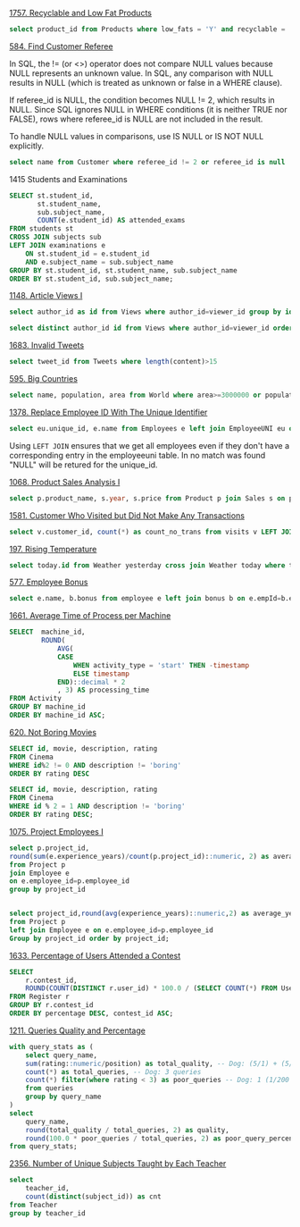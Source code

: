 [1757. Recyclable and Low Fat Products](https://leetcode.com/problems/recyclable-and-low-fat-products/)

```sql
select product_id from Products where low_fats = 'Y' and recyclable = 'Y'
```

[584. Find Customer Referee](https://leetcode.com/problems/find-customer-referee/description/)

In SQL, the != (or <>) operator does not compare NULL values because NULL represents an unknown value. In SQL, any comparison with NULL results in NULL (which is treated as unknown or false in a WHERE clause).

If referee_id is NULL, the condition becomes NULL != 2, which results in NULL.
Since SQL ignores NULL in WHERE conditions (it is neither TRUE nor FALSE), rows where referee_id is NULL are not included in the result.

To handle NULL values in comparisons, use IS NULL or IS NOT NULL explicitly.

```sql
select name from Customer where referee_id != 2 or referee_id is null
```

1415 Students and Examinations

```sql
SELECT st.student_id,
       st.student_name,
       sub.subject_name,
       COUNT(e.student_id) AS attended_exams
FROM students st
CROSS JOIN subjects sub
LEFT JOIN examinations e
    ON st.student_id = e.student_id
    AND e.subject_name = sub.subject_name
GROUP BY st.student_id, st.student_name, sub.subject_name
ORDER BY st.student_id, sub.subject_name;
```

[1148. Article Views I](https://leetcode.com/problems/article-views-i/)

<!-- +---------------+---------+
| Column Name   | Type    |
+---------------+---------+
| article_id    | int     |
| author_id     | int     |
| viewer_id     | int     |
| view_date     | date    |
+---------------+---------+
There is no primary key (column with unique values) for this table, the table may have duplicate rows.
Each row of this table indicates that some viewer viewed an article (written by some author) on some date. 

Note that equal author_id and viewer_id indicate the same person.

Write a solution to find all the authors that viewed at least one of their own articles.

Return the result table sorted by id in ascending order.

The result format is in the following example.

Input: 
Views table:
+------------+-----------+-----------+------------+
| article_id | author_id | viewer_id | view_date  |
+------------+-----------+-----------+------------+
| 1          | 3         | 5         | 2019-08-01 |
| 1          | 3         | 6         | 2019-08-02 |
| 2          | 7         | 7         | 2019-08-01 |
| 2          | 7         | 6         | 2019-08-02 |
| 4          | 7         | 1         | 2019-07-22 |
| 3          | 4         | 4         | 2019-07-21 |
| 3          | 4         | 4         | 2019-07-21 |
+------------+-----------+-----------+------------+
Output: 
+------+
| id   |
+------+
| 4    |
| 7    |
+------+
-->

```sql
select author_id as id from Views where author_id=viewer_id group by id order by id

select distinct author_id id from Views where author_id=viewer_id order by author_id
```

[1683. Invalid Tweets](https://leetcode.com/problems/invalid-tweets/)

```sql
select tweet_id from Tweets where length(content)>15
```

[595. Big Countries](https://leetcode.com/problems/big-countries/)
```sql
select name, population, area from World where area>=3000000 or population>=25000000
```

[1378. Replace Employee ID With The Unique Identifier](https://leetcode.com/problems/replace-employee-id-with-the-unique-identifier/)
```sql
select eu.unique_id, e.name from Employees e left join EmployeeUNI eu on eu.id=e.id 
```
<!-- Table: Employees

+---------------+---------+
| Column Name   | Type    |
+---------------+---------+
| id            | int     |
| name          | varchar |
+---------------+---------+

Table: EmployeeUNI

+---------------+---------+
| Column Name   | Type    |
+---------------+---------+
| id            | int     |
| unique_id     | int     |
+---------------+---------+ 

Input: 
Employees table:
+----+----------+
| id | name     |
+----+----------+
| 1  | Alice    |
| 7  | Bob      |
| 11 | Meir     |
| 90 | Winston  |
| 3  | Jonathan |
+----+----------+
EmployeeUNI table:
+----+-----------+
| id | unique_id |
+----+-----------+
| 3  | 1         |
| 11 | 2         |
| 90 | 3         |
+----+-----------+
Output: 
+-----------+----------+
| unique_id | name     |
+-----------+----------+
| null      | Alice    |
| null      | Bob      |
| 2         | Meir     |
| 3         | Winston  |
| 1         | Jonathan |
+-----------+----------+ -->
Using <code>LEFT JOIN</code> ensures that we get all employees even if they don't have a corresponding entry in the employeeuni table. In no match was found "NULL" will be retured for the unique_id.

[1068. Product Sales Analysis I](https://leetcode.com/problems/product-sales-analysis-i/)

```sql
select p.product_name, s.year, s.price from Product p join Sales s on p.product_id=s.product_id order by s.year 
```

[1581. Customer Who Visited but Did Not Make Any Transactions](https://leetcode.com/problems/customer-who-visited-but-did-not-make-any-transactions/)
```sql
select v.customer_id, count(*) as count_no_trans from visits v LEFT JOIN transactions t on v.visit_id=t.visit_id where t.transaction_id is null group by v.customer_id
```

[197. Rising Temperature](https://leetcode.com/problems/rising-temperature/)
```sql
select today.id from Weather yesterday cross join Weather today where today.recorddate - yesterday.recorddate = 1 and today.temperature > yesterday.temperature 
```

[577. Employee Bonus](https://leetcode.com/problems/employee-bonus/)
```sql
select e.name, b.bonus from employee e left join bonus b on e.empId=b.empId where bonus < 1000 or bonus is null
```

[1661. Average Time of Process per Machine](https://leetcode.com/problems/average-time-of-process-per-machine/)
```sql
SELECT  machine_id,
        ROUND(
            AVG(
            CASE 
                WHEN activity_type = 'start' THEN -timestamp 
                ELSE timestamp
            END)::decimal * 2
            , 3) AS processing_time
FROM Activity
GROUP BY machine_id
ORDER BY machine_id ASC;
```

<!-- This query is more concise and might execute faster because it avoids a self-join and processes the data in a single pass.
It uses a CASE statement within an aggregate function (AVG) to compute the average processing time directly. 

Transforming start and end Timestamps in One Step:
    CASE WHEN activity_type = 'start' THEN -timestamp ELSE timestamp END
    This inverts start timestamps by making them negative while keeping end timestamps positive.

Summing Over Each machine_id and Averaging
    Since each (machine_id, process_id) pair has exactly one start and one end, summing them within AVG() results in:
    AVG(end−start)
    AVG(end−start)
    Multiplying by 2 compensates for the effect of averaging over two rows per process (one start and one end).

Using ROUND(..., 3) with Explicit Casting
    ::decimal * 2 ensures correct rounding behavior in PostgreSQL.

-->

[620. Not Boring Movies](https://leetcode.com/problems/not-boring-movies/description/)
```sql
SELECT id, movie, description, rating
FROM Cinema
WHERE id%2 != 0 AND description != 'boring'
ORDER BY rating DESC

SELECT id, movie, description, rating
FROM Cinema
WHERE id % 2 = 1 AND description != 'boring'
ORDER BY rating DESC;
```

[1075. Project Employees I](https://leetcode.com/problems/project-employees-i/description/)
```sql
select p.project_id,
round(sum(e.experience_years)/count(p.project_id)::numeric, 2) as average_years
from Project p
join Employee e
on e.employee_id=p.employee_id
group by project_id


select project_id,round(avg(experience_years)::numeric,2) as average_years
from Project p
left join Employee e on e.employee_id=p.employee_id
Group by project_id order by project_id;
```

[1633. Percentage of Users Attended a Contest](https://leetcode.com/problems/percentage-of-users-attended-a-contest/description/)
```sql
SELECT 
    r.contest_id, 
    ROUND(COUNT(DISTINCT r.user_id) * 100.0 / (SELECT COUNT(*) FROM Users), 2) AS percentage
FROM Register r
GROUP BY r.contest_id
ORDER BY percentage DESC, contest_id ASC;
```

[1211. Queries Quality and Percentage](https://leetcode.com/problems/queries-quality-and-percentage/description/)

```sql
with query_stats as (
    select query_name,
    sum(rating::numeric/position) as total_quality, -- Dog: (5/1) + (5/2) + (1/200) = 7.505
    count(*) as total_queries, -- Dog: 3 queries
    count(*) filter(where rating < 3) as poor_queries -- Dog: 1 (1/200 row)
    from queries
    group by query_name
)
select
    query_name,
    round(total_quality / total_queries, 2) as quality,
    round(100.0 * poor_queries / total_queries, 2) as poor_query_percentage
from query_stats;
```

[2356. Number of Unique Subjects Taught by Each Teacher](https://leetcode.com/problems/number-of-unique-subjects-taught-by-each-teacher/description/)
```sql
select
    teacher_id,
    count(distinct(subject_id)) as cnt
from Teacher
group by teacher_id
```